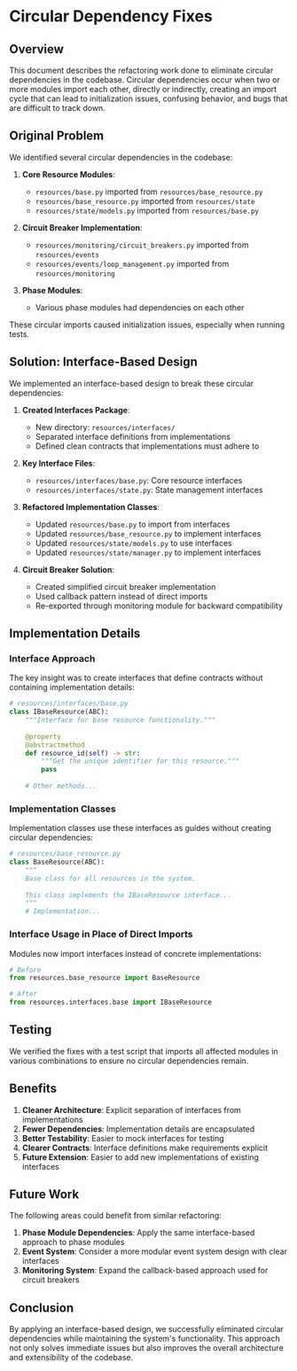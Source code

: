 # Circular Dependency Fixes

## Overview

This document describes the refactoring work done to eliminate circular dependencies in the codebase. Circular dependencies occur when two or more modules import each other, directly or indirectly, creating an import cycle that can lead to initialization issues, confusing behavior, and bugs that are difficult to track down.

## Original Problem

We identified several circular dependencies in the codebase:

1. **Core Resource Modules**:
   - `resources/base.py` imported from `resources/base_resource.py`
   - `resources/base_resource.py` imported from `resources/state`
   - `resources/state/models.py` imported from `resources/base.py`

2. **Circuit Breaker Implementation**:
   - `resources/monitoring/circuit_breakers.py` imported from `resources/events`
   - `resources/events/loop_management.py` imported from `resources/monitoring`

3. **Phase Modules**:
   - Various phase modules had dependencies on each other

These circular imports caused initialization issues, especially when running tests.

## Solution: Interface-Based Design

We implemented an interface-based design to break these circular dependencies:

1. **Created Interfaces Package**:
   - New directory: `resources/interfaces/`
   - Separated interface definitions from implementations
   - Defined clean contracts that implementations must adhere to

2. **Key Interface Files**:
   - `resources/interfaces/base.py`: Core resource interfaces
   - `resources/interfaces/state.py`: State management interfaces

3. **Refactored Implementation Classes**:
   - Updated `resources/base.py` to import from interfaces
   - Updated `resources/base_resource.py` to implement interfaces
   - Updated `resources/state/models.py` to use interfaces
   - Updated `resources/state/manager.py` to implement interfaces

4. **Circuit Breaker Solution**:
   - Created simplified circuit breaker implementation
   - Used callback pattern instead of direct imports
   - Re-exported through monitoring module for backward compatibility

## Implementation Details

### Interface Approach

The key insight was to create interfaces that define contracts without containing implementation details:

```python
# resources/interfaces/base.py
class IBaseResource(ABC):
    """Interface for base resource functionality."""
    
    @property
    @abstractmethod
    def resource_id(self) -> str:
        """Get the unique identifier for this resource."""
        pass
    
    # Other methods...
```

### Implementation Classes

Implementation classes use these interfaces as guides without creating circular dependencies:

```python
# resources/base_resource.py
class BaseResource(ABC):
    """
    Base class for all resources in the system.
    
    This class implements the IBaseResource interface...
    """
    # Implementation...
```

### Interface Usage in Place of Direct Imports

Modules now import interfaces instead of concrete implementations:

```python
# Before
from resources.base_resource import BaseResource

# After
from resources.interfaces.base import IBaseResource
```

## Testing

We verified the fixes with a test script that imports all affected modules in various combinations to ensure no circular dependencies remain.

## Benefits

1. **Cleaner Architecture**: Explicit separation of interfaces from implementations
2. **Fewer Dependencies**: Implementation details are encapsulated
3. **Better Testability**: Easier to mock interfaces for testing
4. **Clearer Contracts**: Interface definitions make requirements explicit
5. **Future Extension**: Easier to add new implementations of existing interfaces

## Future Work

The following areas could benefit from similar refactoring:

1. **Phase Module Dependencies**: Apply the same interface-based approach to phase modules
2. **Event System**: Consider a more modular event system design with clear interfaces
3. **Monitoring System**: Expand the callback-based approach used for circuit breakers

## Conclusion

By applying an interface-based design, we successfully eliminated circular dependencies while maintaining the system's functionality. This approach not only solves immediate issues but also improves the overall architecture and extensibility of the codebase.